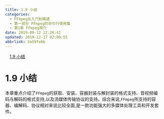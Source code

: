 ```yaml
---
title: 1.9 小结
categories: 
  - FFmpeg从入门到精通
  - 第一部分 FFmpeg的命令行使用篇
  - 第1章 FFmpeg简介
date: 2019-09-12 22:26:41
updated: 2019-12-17 02:00:55
abbrlink: 5a59fe6b
---
```

<div id='my_toc'><a href="/ReadingNotes/5a59fe6b/#1-9-小结" class="header_1">1.9 小结</a>&nbsp;<br></div>
<style>.header_1{margin-left: 1em;}.header_2{margin-left: 2em;}.header_3{margin-left: 3em;}.header_4{margin-left: 4em;}.header_5{margin-left: 5em;}.header_6{margin-left: 6em;}</style>
<!--more-->
<script>if (navigator.platform.search('arm')==-1){document.getElementById('my_toc').style.display = 'none';}var e,p = document.getElementsByTagName('p');while (p.length>0) {e = p[0];e.parentElement.removeChild(e);}</script>

<!--end-->
# 1.9 小结 #
本章重点介绍了`FFmpeg`的获取、安装、容器封装与解封装的格式支持、音视频编码与解码的格式支持,以及流媒体传输协议的支持。综合来说,`FFmpeg`所支持的容器、编解码、协议相对来说比较全面,是一款功能强大的多媒体处理工具和开发套件。

